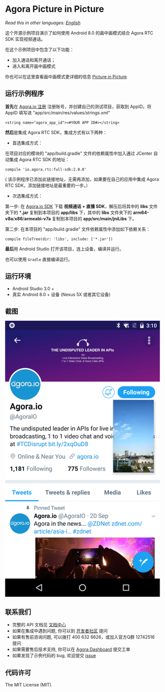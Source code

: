 # Agora Picture in Picture

*Read this in other languages: [English](README.md)*

这个开源示例项目演示了如何使用 Android 8.0 的画中画模式结合 Agora RTC SDK 实现视频通话。

在这个示例项目中包含了以下功能：

- 加入通话和离开通话；
- 进入和离开画中画模式

你也可以在这里查看画中画模式更详细的信息 [Picture in Picture](https://developer.android.com/guide/topics/ui/picture-in-picture.html)

## 运行示例程序
**首先**在 [Agora.io 注册](https://dashboard.agora.io/cn/signup/) 注册账号，并创建自己的测试项目，获取到 AppID。将 AppID 填写进 "app/src/main/res/values/strings.xml"

```
<string name="agora_app_id"><#YOUR APP ID#></string>
```

**然后**是集成 Agora RTC SDK，集成方式有以下两种：

- 首选集成方式：

在项目对应的模块的 "app/build.gradle" 文件的依赖属性中加入通过 JCenter 自动集成 Agora RTC SDK 的地址：

```
compile 'io.agora.rtc:full-sdk:2.0.0'
```

( 该示例程序已添加此链接地址，无需再添加，如果要在自己的应用中集成 Agora RTC SDK，添加链接地址是最重要的一步。）

- 次选集成方式：

第一步: 在 [Agora.io SDK](https://www.agora.io/cn/download/) 下载 **视频通话 + 直播 SDK**，解压后将其中的 **libs** 文件夹下的 ***.jar** 复制到本项目的 **app/libs** 下，其中的 **libs** 文件夹下的 **arm64-v8a**/**x86**/**armeabi-v7a** 复制到本项目的 **app/src/main/jniLibs** 下。

第二步: 在本项目的 "app/build.gradle" 文件依赖属性中添加如下依赖关系：

```
compile fileTree(dir: 'libs', include: ['*.jar'])
```

**最后**用 Android Studio 打开该项目，连上设备，编译并运行。

也可以使用 `Gradle` 直接编译运行。

## 运行环境
- Android Studio 3.0 +
- 真实 Android 8.0 + 设备 (Nexus 5X 或者其它设备)

## 截图
![pip sample with agora sdk](screenshots/pip-sample-agora.png)

## 联系我们
- 完整的 API 文档见 [文档中心](https://docs.agora.io/cn/)
- 如果在集成中遇到问题, 你可以到 [开发者社区](https://dev.agora.io/cn/) 提问
- 如果有售前咨询问题, 可以拨打 400 632 6626，或加入官方Q群 12742516 提问
- 如果需要售后技术支持, 你可以在 [Agora Dashboard](https://dashboard.agora.io) 提交工单
- 如果发现了示例代码的 bug, 欢迎提交 [issue](https://github.com/AgoraIO/Advanced-Video/issues)

## 代码许可
The MIT License (MIT).
